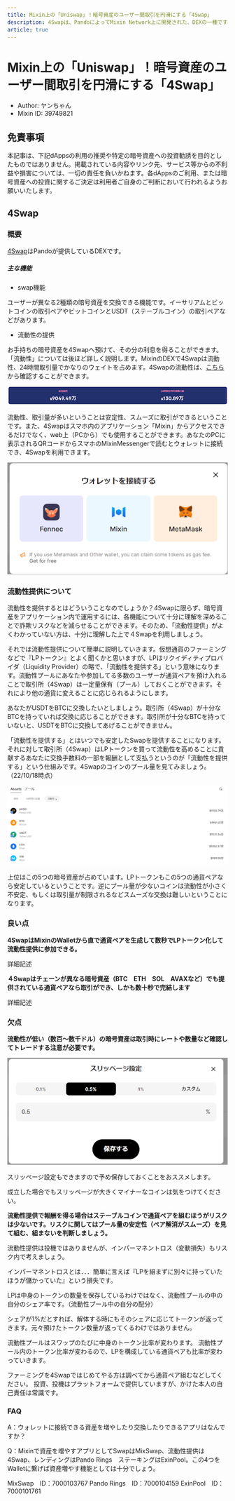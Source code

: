 ```yaml
---
title: Mixin上の「Uniswap」！暗号資産のユーザー間取引を円滑にする「4Swap」
description: 4Swapは、PandoによってMixin Network上に開発された、DEXの一種です。
article: true
---
```


# Mixin上の「Uniswap」！暗号資産のユーザー間取引を円滑にする「4Swap」

- Author: ヤンちゃん
- Mixin ID: 39749821

## 免責事項

本記事は、下記dAppsの利用の推奨や特定の暗号資産への投資勧誘を目的としたものではありません。掲載されている内容やリンク先、サービス等からの不利益や損害については、一切の責任を負いかねます。各dAppsのご利用、または暗号資産への投資に関するご決定は利用者ご自身のご判断において行われるようお願いいたします。


## 4Swap

### 概要

[4Swap](https://app.4swap.org/#/pool)はPandoが提供しているDEXです。

##### 主な機能

- swap機能　

ユーザーが異なる2種類の暗号資産を交換できる機能です。イーサリアムとビットコインの取引ペアやビットコインとUSDT（ステーブルコイン）の取引ペアなどがあります。

- 流動性の提供

お手持ちの暗号資産を4Swapへ預けて、その分の利息を得ることができます。「流動性」については後ほど詳しく説明します。MixinのDEXで4Swapは流動性、24時間取引量でかなりのウェイトを占めます。4Swapの流動性は、[こちら](https://app.4swap.org/#/market/overview)から確認することができます。

![](./image1.png)

流動性、取引量が多いということは安定性、スムーズに取引ができるということです。また、4Swapはスマホ内のアプリケーション「Mixin」からアクセスできるだけでなく、web上（PCから）でも使用することができます。あなたのPCに表示されるQRコードからスマホのMixinMessengerで読むとウォレットに接続でき、4Swapを利用できます。

![](./image2.png)

### 流動性提供について

流動性を提供するとはどういうことなのでしょうか？4Swapに限らず、暗号資産をアプリケーション内で運用するには、各機能について十分に理解を深めることで詐欺リスクなどを減らせることができます。そのため、「流動性提供」がよくわかっていない方は、十分に理解した上で４Swapを利用しましょう。

それでは流動性提供について簡単に説明していきます。仮想通貨のファーミングなどで『LPトークン』とよく聞くかと思いますが、LPはリクイディティプロバイダ（Liquidity Provider）の略で、「流動性を提供する」という意味になります。流動性プールにあなたや参加してる多数のユーザーが通貨ペアを預け入れることで取引所（4Swap）は一定量保有（プール）しておくことができます。それにより他の通貨に変えることに応じられるようにします。

あなたがUSDTをBTCに交換したいとしましょう。取引所（4Swap）が十分なBTCを持っていれば交換に応じることができます。取引所が十分なBTCを持っていないと、USDTをBTCに交換してあげることができません。

「流動性を提供する」とはいつでも安定したSwapを提供することになります。それに対して取引所（4Swap）はLPトークンを買って流動性を高めることに貢献するあなたに交換手数料の一部を報酬として支払うというのが「流動性を提供する」という仕組みです。4Swapのコインのプール量を見てみましょう。（22/10/18時点）

![](./image3.png)

上位はこの5つの暗号資産が占めています。LPトークンもこの5つの通貨ペアなら安定しているということです。逆にプール量が少ないコインは流動性が小さく不安定、もしくは取引量が制限されるなどスムーズな交換は難しいということになります。

### 良い点

**4SwapはMixinのWalletから直で通貨ペアを生成して数秒でLPトークン化して流動性提供に参加できる。**

詳細記述

**４Swapはチェーンが異なる暗号資産（BTC　ETH　SOL　AVAXなど）でも提供されている通貨ペアなら取引ができ、しかも数十秒で完結します**

詳細記述

### 欠点

**流動性が低い（数百〜数千ドル）の暗号資産は取引時にレートや数量など確認してトレードする注意が必要です。**

![](./image4.png)

スリッページ設定もできますので予め保存しておくことをおススメします。

成立した場合でもスリッページが大きくマイナーなコインは気をつけてください。

**流動性提供で報酬を得る場合はステーブルコインで通貨ペアを組むほうがリスクは少ないです。リスクに関してはプール量の安定性（ペア解消がスムーズ）を見て組む、組まないを判断しましょう。**

流動性提供は投機ではありませんが、インパーマネントロス（変動損失）もリスク内で考えましょう。

インパーマネントロスとは．．．簡単に言えば『LPを組まずに別々に持っていたほうが儲かっていた』という損失です。
 
LPは中身のトークンの数量を保存しているわけではなく、流動性プールの中の自分のシェア率です。（流動性プール中の自分の配分）
 
シェアが1%だとすれば、解体する時にもそのシェアに応じてトークンが返ってきます。元々預けたトークン数量が返ってくるわけではありません。
 
流動性プールはスワップのたびに中身のトークン比率が変わります。
流動性プール内のトークン比率が変わるので、LPを構成している通貨ペアも比率が変わっていきます。

ファーミングを4Swapではじめてやる方は調べてから通貨ペア組むなどしてください。
投資、投機はプラットフォームで提供していますが、かけた本人の自己責任は常識です。

### FAQ

A：ウォレットに接続できる資産を増やしたり交換したりできるアプリはなんですか？
 
Q：Mixinで資産を増やすアプリとしてSwapはMixSwap、流動性提供は4Swap、レンディングはPando Rings　ステーキングはExinPool。この4つをWalletに繋げば資産増やす機能としては十分でしょう。
 
MixSwap　ID：7000103767
Pando Rings　ID：7000104159
ExinPool　ID：7000101761

